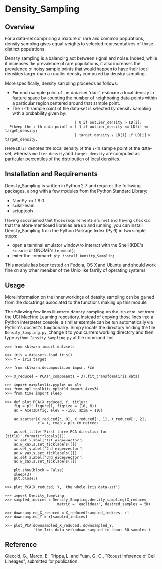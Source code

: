 # Density_Sampling

Overview
--------

For a data-set comprising a mixture of rare and common populations, density sampling gives equal weights 
to selected representatives of those distinct populations.

Density sampling is a balancing act between signal and noise. Indeed, while it increases the prevalence of rare populations, it also increases the prevalence of noisy sample points that would happen to have their local densities larger than an outlier density computed by density sampling.

More specifically, density sampling proceeds as follows:
* For each sample point of the data-set 'data', estimate a local density in feature space by counting the number of neighboring data-points within a particular region centered around that sample point.
* The ``i``-th sample point of the data-set is selected by density sampling with a probability given by:
```
                                | 0 if outlier_density > LD[i];
  P(keep the i-th data-point) = | 1 if outlier_density <= LD[i] <= target_density;
                                | target_density / LD[i] if LD[i] > target_density.
```                                      
Here ``LD[i]`` denotes the local density of the ``i``-th sample point of the data-set, whereas ``outlier_density`` and ``target_density`` are computed as particular percentiles of the distribution of local densities.

Installation and Requirements
-----------------------------

Density_Sampling is written in Python 2.7 and requires the following packages, along with a few modules 
from the Python Standard Library:
* NumPy >= 1.9.0
* scikit-learn
* setuptools

Having ascertained that those requirements are met and having checked that the afore-mentioned libraries are up and running, you can install Density_Sampling from the Python Package Index (PyPI) in two simple steps:
* open a terminal emulator window to interact with the Shell (KDE's ``konsole`` or GNOME's ``terminal``); 
* enter the command: ``pip install Density_Sampling``

This module has been tested on Fedora, OS X and Ubuntu and should work fine on any other member of the Unix-like family of operating systems. 

Usage
-----

More information on the inner workings of density sampling can be gained from the docstrings associated to the functions making up this module.

The following few lines illustrate density sampling on the Iris data-set from the UCI Machine Learning repository. Instead of copying those lines into a Python interpreter console, a similar exemple can be run automatically via Python's doctest's functionality. Simply locate the directory holding the file ``Density_Sampling.py``, change it to your current working directory and then type ``python Density_Sampling.py`` at the command line.

```
>>> from sklearn import datasets

>>> iris = datasets.load_iris()
>>> Y = iris.target

>>> from sklearn.decomposition import PCA

>>> X_reduced = PCA(n_components = 3).fit_transform(iris.data)

>>> import matplotlib.pyplot as plt
>>> from mpl_toolkits.mplot3d import Axes3D
>>> from time import sleep

>>> def plot_PCA(X_reduced, Y, title):
    fig = plt.figure(1, figsize = (10, 8))
    ax = Axes3D(fig, elev = -150, azim = 110)
    
    ax.scatter(X_reduced[:, 0], X_reduced[:, 1], X_reduced[:, 2], 
               c = Y, cmap = plt.cm.Paired)
                   
    ax.set_title('First three PCA direction for {title}'.format(**locals()))
    ax.set_xlabel('1st eigenvector')
    ax.w_xaxis.set_ticklabels([])
    ax.set_ylabel('2nd eigenvector')
    ax.w_yaxis.set_ticklabels([])
    ax.set_zlabel('3rd eigenvector')
    ax.w_zaxis.set_ticklabels([])
        
    plt.show(block = False)
    sleep(3)
    plt.close()
    
>>> plot_PCA(X_reduced, Y, 'the whole Iris data-set')

>>> import Density_Sampling
>>> sampled_indices = Density_Sampling.density_sampling(X_reduced, 
                        metric = 'euclidean', desired_samples = 50)
                        
>>> downsampled_X_reduced = X_reduced[sampled_indices, :]
>>> downsampled_Y = Y[sampled_indices]

>>> plot_PCA(downsampled_X_reduced, downsampled_Y, 
             'the Iris data-set\ndown-sampled to about 50 samples')
```

Reference
---------

Giecold, G., Marco, E., Trippa, L. and Yuan, G.-C., "Robust Inference of Cell Lineages", submitted for publication.
